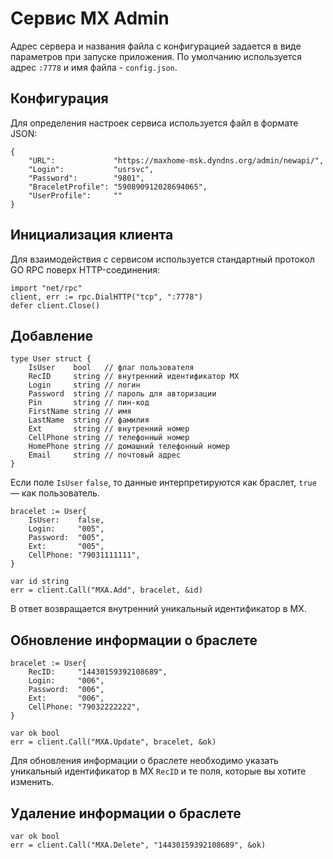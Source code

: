 # Сервис MX Admin

Адрес сервера и названия файла с конфигурацией задается в виде параметров при запуске приложения. По умолчанию используется адрес `:7778` и имя файла - `config.json`.

## Конфигурация

Для определения настроек сервиса используется файл в формате JSON:

	{
	    "URL":             "https://maxhome-msk.dyndns.org/admin/newapi/",
	    "Login":           "usrsvc",
	    "Password":        "9801",
	    "BraceletProfile": "590890912028694065",
	    "UserProfile":     ""
	}

## Инициализация клиента

Для взаимодействия с сервисом используется стандартный протокол GO RPC поверх HTTP-соединения:

	import "net/rpc"
	client, err := rpc.DialHTTP("tcp", ":7778")
	defer client.Close()

## Добавление

	type User struct {
		IsUser    bool   // флаг пользователя
		RecID     string // внутренний идентификатор MX
		Login     string // логин
		Password  string // пароль для авторизации
		Pin       string // пин-код
		FirstName string // имя
		LastName  string // фамилия
		Ext       string // внутренний номер
		CellPhone string // телефонный номер
		HomePhone string // домашний телефонный номер
		Email     string // почтовый адрес
	}

Если поле `IsUser` `false`, то данные интерпретируются как браслет, `true` — как пользователь.

	bracelet := User{
		IsUser:    false,
		Login:     "005",
		Password:  "005",
		Ext:       "005",
		CellPhone: "79031111111",
	}

	var id string
	err = client.Call("MXA.Add", bracelet, &id)

В ответ возвращается внутренний уникальный идентификатор в MX.


## Обновление информации о браслете

	bracelet := User{
		RecID:     "14430159392108689",
		Login:     "006",
		Password:  "006",
		Ext:       "006",
		CellPhone: "79032222222",
	}

	var ok bool
	err = client.Call("MXA.Update", bracelet, &ok)

Для обновления информации о браслете необходимо указать уникальный идентификатор в MX `RecID` и те поля, которые вы хотите изменить.

## Удаление информации о браслете

	var ok bool
	err = client.Call("MXA.Delete", "14430159392108689", &ok)


<!-- ## Create user

	session=b3964c61-11c6-40e5-9fed-d45dac081604&
	command=add_user&
	data={
		"newUser":true,
		"devices":[],
		"userId":"t001",
		"firstName":"Bracelet",
		"lastName":"001",
		"login":"001",
		"password":"001",
		"pin":"",
		"userProfile":"590890912028694065",
		"cellPhone":"79031111111",
		"extension":"001"
	}

## Update user

	session=b3964c61-11c6-40e5-9fed-d45dac081604&
	command=update_user&
	data={
		"userRecId":["14430159120614461"],
		"lastName":"002",
		"login":"002",
		"userId":"t002",
		"extension":"002"
	}

## Delete user

	session=28660281-3a9b-4bd0-a7d0-4564039031cc&
	command=delete_user&
	data={
		"userRecId":["14430159619230970"]
	}
 -->
